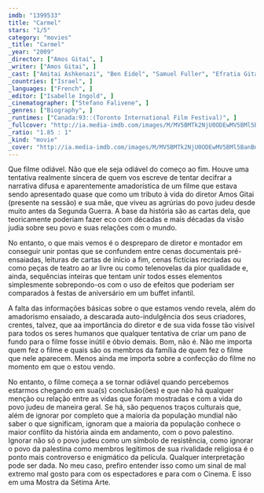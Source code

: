 ```yaml
---
imdb: "1399533"
title: "Carmel"
stars: "1/5"
category: "movies"
_title: "Carmel"
_year: "2009"
_director: ["Amos Gitai", ]
_writer: ["Amos Gitai", ]
_cast: ["Amitai Ashkenazi", "Ben Eidel", "Samuel Fuller", "Efratia Gitai", "Ben Gitaï", "Masha Itkina", "Makram Khoury", "Jerome Koenig", "Amos Lavi", ]
_countries: ["Israel", ]
_languages: ["French", ]
_editor: ["Isabelle Ingold", ]
_cinematographer: ["Stefano Falivene", ]
_genres: ["Biography", ]
_runtimes: ["Canada:93::(Toronto International Film Festival)", ]
_fullcover: "http://ia.media-imdb.com/images/M/MV5BMTk2NjU0ODEwMV5BMl5BanBnXkFtZTgwNjE0MzA2MDE@.jpg"
_ratio: "1.85 : 1"
_kind: "movie"
_cover: "http://ia.media-imdb.com/images/M/MV5BMTk2NjU0ODEwMV5BMl5BanBnXkFtZTgwNjE0MzA2MDE@._V1._SX99_SY140_.jpg"
---
```

Que filme odiável. Não que ele seja odiável do começo ao fim. Houve uma tentativa realmente sincera de quem vos escreve de tentar decifrar a narrativa difusa e aparentemente amadorística de um filme que estava sendo apresentado quase que como um tributo à vida do diretor Amos Gitai (presente na sessão) e sua mãe, que viveu as agrúrias do povo judeu desde muito antes da Segunda Guerra. A base da história são as cartas dela, que teoricamente poderiam fazer eco com décadas e mais décadas da visão judia sobre seu povo e suas relações com o mundo.

No entanto, o que mais vemos é o despreparo de diretor e montador em conseguir unir pontas que se confundem entre cenas documentais pré-ensaiadas, leituras de cartas de início a fim, cenas fictícias recriadas ou como peças de teatro ao ar livre ou como telenovelas da pior qualidade e, ainda, sequências inteiras que tentam unir todos esses elementos simplesmente sobrepondo-os com o uso de efeitos que poderiam ser comparados à festas de aniversário em um buffet infantil.

A falta das informações básicas sobre o que estamos vendo revela, além do amadorismo ensaiado, a descarada auto-indulgência dos seus criadores, crentes, talvez, que aa importância do diretor e de sua vida fosse tão visível para todos os seres humanos que qualquer tentativa de criar um pano de fundo para o filme fosse inútil e óbvio demais. Bom, não é. Não me importa quem fez o filme e quais são os membros da família de quem fez o filme que nele aparecem. Menos ainda me importa sobre a confecção do filme no momento em que o estou vendo.

No entanto, o filme começa a se tornar odiável quando percebemos estarmos chegando em sua(s) conclusão(ões) e que não há qualquer menção ou relação entre as vidas que foram mostradas e com a vida do povo judeu de maneira geral. Se há, são pequenos traços culturais que, além de ignorar por completo que a maioria da população mundial não saber o que significam, ignoram que a maioria da população conhece o maior conflito da história ainda em andamento, com o povo palestino. Ignorar não só o povo judeu como um símbolo de resistência, como ignorar o povo da palestina como membros legítimos de sua rivalidade religiosa é o ponto mais controverso e enigmático da película. Qualquer interpretação pode ser dada. No meu caso, prefiro entender isso como um sinal de mal extremo mal gosto para com os espectadores e para com o Cinema. E isso em uma Mostra da Sétima Arte.

